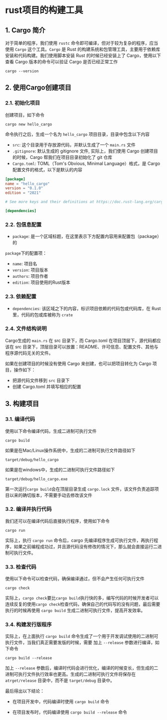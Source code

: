 # rust项目的构建工具

## 1. Cargo 简介

对于简单的程序，我们使用 `rustc` 命令即可编译，但对于较为复杂的程序，应当使用 `Cargo` 这个工具。`Cargo` 是 Rust 的构建系统和包管理工具，主要用于依赖库安装和代码构建。我们使用脚本安装 Rust 的时候已经安装上了 Cargo，使用以下查看 Cargo 版本的命令可以验证 Cargo 是否已经正常工作

```shell
cargo --version
```


## 2. 使用Cargo创建项目


### 2.1. 初始化项目

创建项目，如下命令

```shell
cargo new hello_cargo
```

命令执行之后，生成一个名为 `hello_cargo` 项目目录，目录中包含以下内容

- `src`: 这个目录用于存放源代码，并默认生成了一个 `main.rs` 文件
- `.gitignore`: 默认生成的 gitignore 文件, 实际上，我们使用 Cargo 创建项目的时候，Cargo 帮我们在项目目录初始化了 git 仓库
- `Cargo.toml`: TOML（Tom's Obvious, Minimal Language）格式，是 Cargo 配置文件的格式，以下是默认的内容

```toml
[package]
name = "hello_cargo"
version = "0.1.0"
edition = "2021"

# See more keys and their definitions at https://doc.rust-lang.org/cargo/reference/manifest.html

[dependencies]
```

### 2.2. 包信息配置

- `package`: 是一个区域标题，在这里表示下方配置内容用来配置包（package）的

`package`下的配置项：

- `name`: 项目名
- `version`: 项目版本
- `authors`: 项目作者
- `edition`: 项目使用的Rust版本


### 2.3. 依赖配置

- `dependencies`: 该区域之下的内容，标识项目依赖的代码包或代码库，在 Rust 里，代码的包或库被称为 `crate`



### 2.4. 文件结构说明

Cargo生成的 `main.rs` 在 src 目录下，而 Cargo.toml 在项目顶层下，源代码都应该在 src 目录下，顶层目录可以放置：README、许可信息、配置文件、其他与程序源代码无关的文件。


如果在创建项目的时候没有使用 Cargo 来创建，也可以把项目转化为 Cargo 项目，操作如下：

- 把源代码文件移到 `src` 目录下
- 创建 Cargo.toml 并填写相应的配置


## 3. 构建项目


### 3.1. 编译代码

使用以下命令编译代码，生成二进制可执行文件

```shell-script
cargo build
```

如果是在Mac/Linux操作系统中，生成的二进制可执行文件路径如下

```shell-script
target/debug/hello_cargo
```

如果是在windows中，生成的二进制可执行文件路径如下

```shell-script
target/debug/hello_cargo.exe
```


第一次运行`cargo build`会在顶层目录生成 `cargo.lock` 文件，该文件负责追踪项目以来的确切版本，不需要手动去修改该文件


### 3.2. 编译并执行代码


我们还可以在编译代码后直接执行程序，使用如下命令

```shell
cargo run 
```

实际上，执行 `cargo run` 命令后，cargo 先编译程序生成可执行文件，再执行程序，如果之前编程成功过，并且源代码没有修改的情况下，那么就会直接运行二进制可执行文件。



### 3.3. 检查代码

使用以下命令可以检查代码，确保编译通过，但不会产生任何可执行文件

```shell
cargo check
```

实际上，`cargo check`要比`cargo build`执行快的多，编写代码的时候开发者可以连续反复的使用`cargo check`检查代码，确保自己的代码写的没有问题，最后需要执行的时候再使用 `cargo build` 生成二进制可执行文件，提高开发效率。



### 3.4. 构建发行版程序

实际上，在上面执行 `cargo build` 命令生成了一个用于开发调试使用的二进制可执行文件，当我们真正需要发版的时候，需要 加上 `--release` 参数进行编译，如下命令

```shell
cargo build --release
```

加上 `--release` 参数后，编译时代码会进行优化，编译的时候变长，但生成的二进制可执行文件执行效率也更高。生成的二进制可执行文件将保存在 `atrget/release` 目录中，而不是 `target/debug` 目录中。


最后得出以下结论：

- 在项目开发中，代码编译时使用 `cargo build` 命令

- 在项目发布时，代码编译使用 `cargo build --release` 命令




